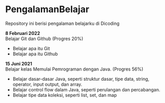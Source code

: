 # PengalamanBelajar
Repository ini berisi pengalaman belajarku di Dicoding

**8 Februari 2022**  
Belajar Git dan Github (Progres 20%)
- Belajar apa itu Git 
- Belajar apa itu Github 

**15 Juni 2021**  
Belajar kelas Memulai Pemrograman dengan Java. (Progres 56%)
  * Belajar dasar-dasar Java, seperti struktur dasar, tipe data, string, operator, input output, dan array.
  * Belajar control flow dalam Java, seperti perulangan dan percabangan.
  * Belajar tipe data koleksi, seperti list, set, dan map
